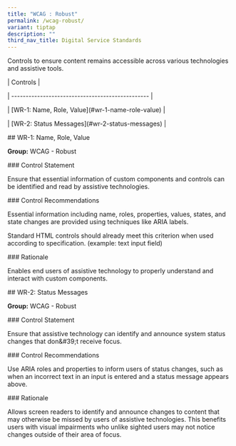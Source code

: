 ```yaml
---
title: "WCAG : Robust"
permalink: /wcag-robust/
variant: tiptap
description: ""
third_nav_title: Digital Service Standards
---
```

<p>Controls to ensure content remains accessible across various technologies
and assistive tools.</p>
<p>| Controls |</p>
<p>| ------------------------------------------------ |</p>
<p>| [WR-1: Name, Role, Value](#wr-1-name-role-value) |</p>
<p>| [WR-2: Status Messages](#wr-2-status-messages) |</p>
<p>## WR-1: Name, Role, Value</p>
<p><strong>Group:</strong> WCAG - Robust</p>
<p>### Control Statement</p>
<p>Ensure that essential information of custom components and controls can
be identified and read by assistive technologies.</p>
<p>### Control Recommendations</p>
<p>Essential information including name, roles, properties, values, states,
and state changes are provided using techniques like ARIA labels.</p>
<p>Standard HTML controls should already meet this criterion when used according
to specification. (example: text input field)</p>
<p>### Rationale</p>
<p>Enables end users of assistive technology to properly understand and interact
with custom components.</p>
<p>## WR-2: Status Messages</p>
<p><strong>Group:</strong> WCAG - Robust</p>
<p>### Control Statement</p>
<p>Ensure that assistive technology can identify and announce system status
changes that don&amp;#39;t receive focus.</p>
<p>### Control Recommendations</p>
<p>Use ARIA roles and properties to inform users of status changes, such
as when an incorrect text in an input is entered and a status message appears
above.</p>
<p>### Rationale</p>
<p>Allows screen readers to identify and announce changes to content that
may otherwise be missed by users of assistive technologies. This benefits
users with visual impairments who unlike sighted users may not notice changes
outside of their area of focus.</p>
<p></p>